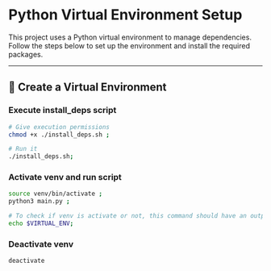 # Python Virtual Environment Setup

This project uses a Python virtual environment to manage dependencies. Follow the steps below to set up the environment and install the required packages.

---

## 🐍 Create a Virtual Environment

### Execute install_deps script

```bash
# Give execution permissions
chmod +x ./install_deps.sh ;

# Run it
./install_deps.sh;
```

### Activate venv and run script

```bash
source venv/bin/activate ;
python3 main.py ;

# To check if venv is activate or not, this command should have an output
echo $VIRTUAL_ENV;
```

### Deactivate venv
```bash
deactivate
```

